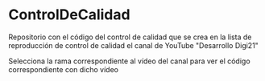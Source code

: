 # ControlDeCalidad
Repositorio con el código del control de calidad que se crea en la lista de reproducción de control de calidad el canal de YouTube "Desarrollo Digi21"

Selecciona la rama correspondiente al vídeo del canal para ver el código correspondiente con dicho vídeo
